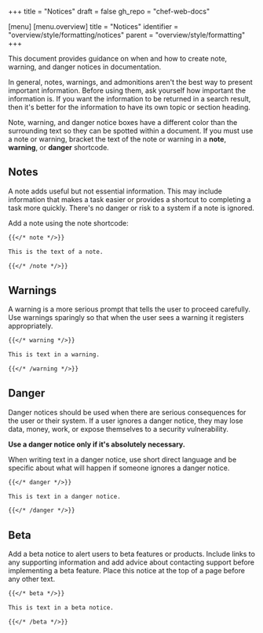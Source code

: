 +++
title = "Notices"
draft = false
gh_repo = "chef-web-docs"

[menu]
  [menu.overview]
    title = "Notices"
    identifier = "overview/style/formatting/notices"
    parent = "overview/style/formatting"
+++

This document provides guidance on when and how to create note, warning, and danger notices in documentation.

In general, notes, warnings, and admonitions aren't the best way to present important information.
Before using them, ask yourself how important the information is.
If you want the information to be returned in a search result, then it's better for the information to have its own topic or section heading.

Note, warning, and danger notice boxes have a different color than the surrounding text so they can be spotted within a document.
If you must use a note or warning, bracket the text of the note or warning in a **note**, **warning**, or **danger** shortcode.

## Notes

A note adds useful but not essential information.
This may include information that makes a task easier or provides a shortcut to completing a task more quickly.
There's no danger or risk to a system if a note is ignored.

Add a note using the note shortcode:

```md
{{</* note */>}}

This is the text of a note.

{{</* /note */>}}
```

## Warnings

A warning is a more serious prompt that tells the user to proceed carefully.
Use warnings sparingly so that when the user sees a warning it registers appropriately.

```md
{{</* warning */>}}

This is text in a warning.

{{</* /warning */>}}
```

## Danger

Danger notices should be used when there are serious consequences for the user or their system.
If a user ignores a danger notice, they may lose data, money, work, or expose themselves to a security vulnerability.

**Use a danger notice only if it's absolutely necessary.**

When writing text in a danger notice, use short direct language and be specific about what will happen if someone ignores a danger notice.

```md
{{</* danger */>}}

This is text in a danger notice.

{{</* /danger */>}}
```

## Beta

Add a beta notice to alert users to beta features or products. Include links to any supporting information and add advice about contacting support before implementing a beta feature. Place this notice at the top of a page before any other text.

```md
{{</* beta */>}}

This is text in a beta notice.

{{</* /beta */>}}
```
